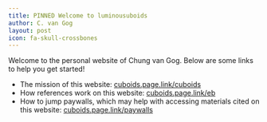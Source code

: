 ```yaml
---
title: PINNED Welcome to luminousuboids
author: C. van Gog
layout: post
icon: fa-skull-crossbones
---
```

<p>Welcome to the personal website of Chung van Gog. Below are some links to help you get started!</p>
<ul>
  <li>The mission of this website: <a href="https://cuboids.page.link/cuboids">cuboids.page.link/cuboids</a></li>
  <li>How references work on this website: <a href="https://cuboids.page.link/pagelink>cuboids.page.link/pagelink</a></li>
  <li>What early Buddhism is: <a href="https://cuboids.page.link/eb">cuboids.page.link/eb</a></li>
  <li>How to jump paywalls, which may help with accessing materials cited on this website: <a href=https://cuboids.page.link/paywalls>cuboids.page.link/paywalls</a></li> 
</ul>
